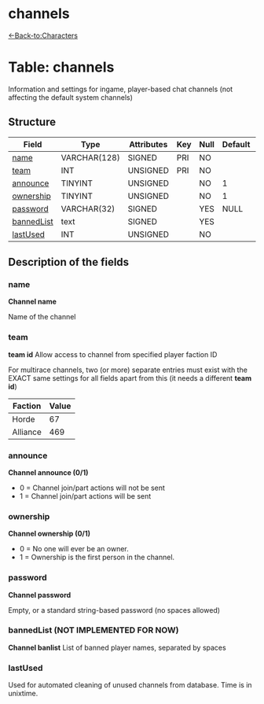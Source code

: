 # channels

[<-Back-to:Characters](database-characters.md)

# Table: channels

Information and settings for ingame, player-based chat channels (not affecting the default system channels)

## Structure

| Field           | Type         | Attributes | Key | Null | Default | Extra | Comment |
|-----------------|--------------|------------|-----|------|---------|-------|---------|
| [name][1]       | VARCHAR(128) | SIGNED     | PRI | NO   |         |       |         |
| [team][2]       | INT      | UNSIGNED   | PRI | NO   |         |       |         |
| [announce][3]   | TINYINT   | UNSIGNED   |     | NO   | 1       |       |         |
| [ownership][4]  | TINYINT   | UNSIGNED   |     | NO   | 1       |       |         |
| [password][5]   | VARCHAR(32)  | SIGNED     |     | YES  | NULL    |       |         |
| [bannedList][6] | text         | SIGNED     |     | YES  |         |       |         |
| [lastUsed][7]   | INT      | UNSIGNED   |     | NO   |         |       |         |

[1]: #name
[2]: #team
[3]: #announce
[4]: #ownership
[5]: #password
[6]: #bannedlist
[7]: #lastused

## Description of the fields

### name

**Channel name**

Name of the channel

### team

**team id** Allow access to channel from specified player faction ID

For multirace channels, two (or more) separate entries must exist with the EXACT same settings for all fields apart from this (it needs a different **team id**)

| Faction  | Value |
|----------|-------|
| Horde    | 67    |
| Alliance | 469   |

### announce

**Channel announce (0/1)**

- 0 = Channel join/part actions will not be sent
- 1 = Channel join/part actions will be sent

### ownership

**Channel ownership (0/1)**

- 0 = No one will ever be an owner.
- 1 = Ownership is the first person in the channel.

### password

**Channel password**

Empty, or a standard string-based password (no spaces allowed)

### bannedList (NOT IMPLEMENTED FOR NOW)

**Channel banlist**
List of banned player names, separated by spaces

### lastUsed

Used for automated cleaning of unused channels from database. Time is in unixtime.
